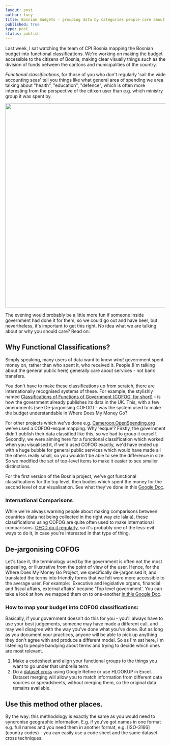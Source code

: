 ```yaml
---
layout: post
author: lucy
title: Bosnian Budgets - grouping data by categories people care about
published: true
type: post
status: publish
---
```


Last week, I sat watching the team of CPI Bosnia mapping the Bosnian budget into functional classifications. We're working on making the budget accessible to the citizens of Bosnia, making clear visually things such as the division of funds between the cantons and municipalities of the country.

*Functional classifications*, for those of you who don't regularly 'sail the wide accounting seas' tell you things like what general area of spending we area talking about "health", "education", "defence", which is often more interesting from the perspective of the citixen user than e.g. which ministry group it was spent by.

<img alt="" src="http://farm9.staticflickr.com/8063/8219557569_cc12ebbdea.jpg" title="Budget Workshop Bosnia" class="alignnone" width="640" height="640" />

The evening would probably be a little more fun if someone inside government had done it for them, so we could go out and have beer, but nevertheless, it's important to get this right. No idea what we are talking about or why you should care? Read on:

## Why Functional Classifications?

Simply speaking, many users of data want to know *what* government spent money on, rather than who spent it, who received it. People (I'm talking about the general public here) generally care about services - not bank transfers.

You don't have to make these classifications up from scratch, there are internationally recognised systems of these. For example, the stylishly named [Classifications of Functions of Government (COFOG, for short)](http://unstats.un.org/unsd/cr/registry/regcst.asp?Cl=4) - is how the government already publishes its data in the UK. This, with a few amendments (see De-jargonising COFOG) - was the system used to make the budget understandable in Where Does My Money Go?

For other projects which we've done e.g. [Cameroon.OpenSpending.org](http://cameroon.openspending.org/en/) we've used a COFOG-esque mapping. Why 'esque'? Firstly, the government didn't publish their data classified like this, so we had to group it ourself. Secondly, we were aiming here for a functional classification which worked when you visualised it, if we'd used COFOG exactly, we'd have ended up with a huge bubble for general public services which would have made all the others really small, so you wouldn't be able to see the difference in size. So we modified the set of top-level items to make it easier to see smaller distinctions.

For the first version of the Bosnia project, we've got functional classifications for the top level, then bodies which spent the money for the second level of our visualisation. See what they've done in this [Google Doc](https://docs.google.com/open?id=1tyfmH9EqKz_3VucDQWGmKIPpcSPYg6iCcDzwH1wwbdNJvZqoUnTnYRcmlNhV).

### International Comparisons

While we're always warning people about making comparisons between countries (data not being collected in the right way etc lalala), these classifications using COFOG are quite often used to make international comparisons. [OECD do it regularly](http://stats.oecd.org/Index.aspx?QueryId=30428), so it's probably one of the less-evil ways to do it, in case you're interested in that type of thing.

## De-jargonising COFOG

Let's face it, the terminology used by the government is often not the most appealing, or illustrative from the point of view of the user. Hence, for the Where Does My Money Go Project, we specifically de-jargonised it, and translated the terms into friendly forms that we felt were more accessible to the average user. For example: 'Executive and legislative organs, financial and fiscal affairs, external affairs' became 'Top level government'. You can take a look at how we mapped them on to one-another [in this Google Doc](https://docs.google.com/spreadsheet/ccc?key=0Ah8UkI7xG7eWdFFTSjlkeFRoOEFLbC1PTjRRcWphOFE#gid=0).

### How to map your budget into COFOG classifications:

Basically, if your government doesn't do this for you - you'll always have to use your best judgements, someone may have made a different call, and may well disagree with the way you've done what you've done. But as long as you document your practices, anyone will be able to pick up anything they don't agree with and produce a different model. So as I'm sat here, I'm listening to people bandying about terms and trying to decide which ones are most relevant.

1. Make a codesheet and align your functional groups to the things you want to go under that umbrella term.
2. Do a [dataset cross](https://docs.google.com/document/d/1bD3KztcPdc3Ffe5_xlVl--N2wBVydUtpUDJpq2d6sK8/edit#heading=h.d1ub48are7ej) using Google Refine or use HLOOKUP in Excel. Dataset merging will allow you to match information from different data sources or spreadsheets, without merging them, so the original data remains available.

## Use this method other places.

By the way: this methodology is exactly the same as you would need to syncronise geographic information. E.g. if you've got names in one format e.g. full names and you need them in another format, e.g. [ISO-3166](country codes) - you can easily use a code sheet and the same  dataset cross techniques.

